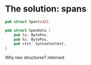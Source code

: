 # The solution: spans

```rust
pub struct Span(u32);

pub struct SpanData {
    pub lo: BytePos,
    pub hi: BytePos,
    pub ctxt: SyntaxContext,
}
```

Why two structures? *interned*.
